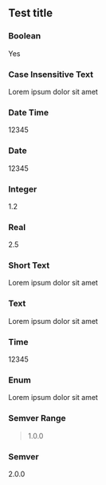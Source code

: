 ## Test title

### Boolean

Yes

### Case Insensitive Text

Lorem ipsum dolor sit amet

### Date Time

12345

### Date

12345

### Integer

1.2

### Real

2.5

### Short Text

Lorem ipsum dolor sit amet

### Text

Lorem ipsum dolor sit amet

### Time

12345

### Enum

Lorem ipsum dolor sit amet

### Semver Range

> 1.0.0

### Semver

2.0.0

